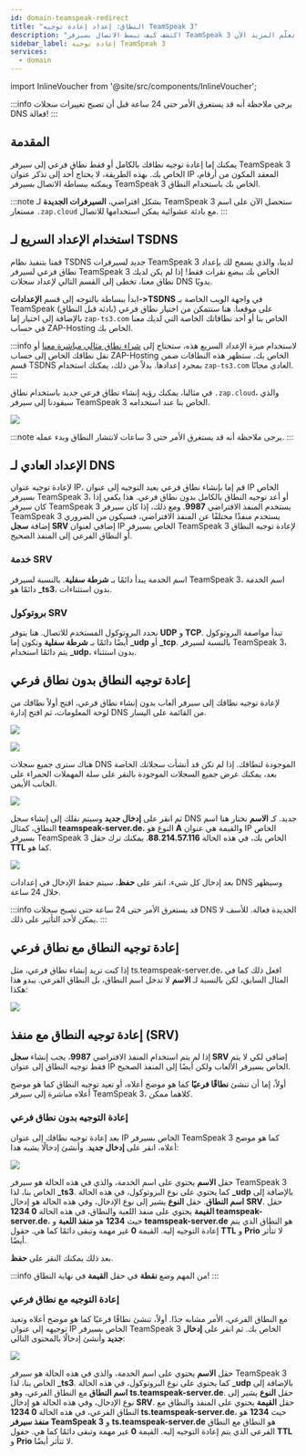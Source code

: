 ```yaml
---
id: domain-teamspeak-redirect
title: "النطاق: إعداد إعادة توجيه TeamSpeak 3"
description: "اكتشف كيف تبسط الاتصال بسيرفر TeamSpeak 3 الخاص بك باستخدام نطاقات أو نطاقات فرعية مخصصة للوصول السهل → تعلّم المزيد الآن"
sidebar_label: إعادة توجيه TeamSpeak 3
services:
  - domain
---
```


import InlineVoucher from '@site/src/components/InlineVoucher';

:::info
يرجى ملاحظة أنه قد يستغرق الأمر حتى 24 ساعة قبل أن تصبح تغييرات سجلات DNS فعالة!
:::

## المقدمة

يمكنك إما إعادة توجيه نطاقك بالكامل أو فقط نطاق فرعي إلى سيرفر TeamSpeak 3 الخاص بك.
بهذه الطريقة، لا يحتاج أحد إلى تذكر عنوان IP المعقد المكون من أرقام، ويمكنه ببساطة الاتصال بسيرفر TeamSpeak 3 الخاص بك باستخدام النطاق.

:::note
بشكل افتراضي، **السيرفرات الجديدة** لـ TeamSpeak 3 ستحصل الآن على اسم مستعار `.zap.cloud` مع بادئة عشوائية يمكن استخدامها للاتصال.
:::

## استخدام الإعداد السريع لـ TSDNS

قمنا بتنفيذ نظام TSDNS جديد لسيرفرات TeamSpeak 3 لدينا، والذي يسمح لك بإعداد نطاق فرعي لسيرفر TeamSpeak 3 الخاص بك ببضع نقرات فقط! إذا لم يكن لديك نطاق معنا، تخطى إلى القسم التالي لإعداد سجلات DNS يدويًا.

ابدأ ببساطة بالتوجه إلى قسم **الإعدادات->TSDNS** في واجهة الويب الخاصة بـ TeamSpeak على موقعنا. هنا ستتمكن من اختيار نطاق فرعي (بادئة قبل النطاق) بالإضافة إلى اختيار إما `zap-ts3.com` الخاص بنا أو أحد نطاقاتك الخاصة التي لديك معنا في حساب ZAP-Hosting الخاص بك.

:::info
لاستخدام ميزة الإعداد السريع هذه، ستحتاج إلى [شراء نطاق مثالي مباشرة معنا](https://zap-hosting.com/en/shop/product/domain/) أو نقل نطاقك الخاص إلى حساب ZAP-Hosting الخاص بك. ستظهر هذه النطاقات ضمن قسم TSDNS بمجرد إعدادها. بدلاً من ذلك، يمكنك استخدام `zap-ts3.com` العادي مجانًا.
:::

في مثالنا، يمكنك رؤية إنشاء نطاق فرعي جديد باستخدام نطاق `.zap.cloud`، والذي سيقودنا إلى سيرفر TeamSpeak 3 الخاص بنا عند استخدامه.

![](https://github.com/zaphosting/docs/assets/42719082/5b311ff1-625c-4f6d-82b8-6847d432beb9)

:::note
يرجى ملاحظة أنه قد يستغرق الأمر حتى 3 ساعات لانتشار النطاق وبدء عمله.
:::

## الإعداد العادي لـ DNS

لإعادة توجيه عنوان IP، قم إما بإنشاء نطاق فرعي يعيد التوجيه إلى عنوان IP الخاص بسيرفر TeamSpeak 3، أو أعد توجيه النطاق بالكامل بدون نطاق فرعي.
هذا يكفي إذا كان سيرفر TeamSpeak 3 يستخدم المنفذ الافتراضي **9987**.
ومع ذلك، إذا كان سيرفر TeamSpeak 3 يستخدم منفذًا مختلفًا عن المنفذ الافتراضي، فسيكون من الضروري إضافة **سجل SRV** إضافي لعنوان IP الخاص بسيرفر TeamSpeak 3
لإعادة توجيه النطاق أو النطاق الفرعي إلى المنفذ الصحيح.

### خدمة SRV

اسم الخدمة يبدأ دائمًا بـ **شرطة سفلية**.
بالنسبة لسيرفر TeamSpeak 3، اسم الخدمة دائمًا هو **_ts3**، بدون استثناءات.

### بروتوكول SRV

نحدد البروتوكول المستخدم للاتصال. هنا يتوفر **UDP** و **TCP**.
تبدأ مواصفة البروتوكول أيضًا دائمًا بـ **شرطة سفلية** وتكون إما **_udp** أو **_tcp**.
بالنسبة لسيرفر TeamSpeak 3، يتم دائمًا استخدام **_udp**، بدون استثناء.

## إعادة توجيه النطاق بدون نطاق فرعي

لإعادة توجيه نطاقك إلى سيرفر ألعاب بدون إنشاء نطاق فرعي، افتح أولاً نطاقك من
لوحة المعلومات، ثم افتح إدارة DNS من القائمة على اليسار.

![](https://puu.sh/Fuzfa/0927cbb177.png)

![](https://puu.sh/FuzhO/6f4694ab62.png)

هناك سترى جميع سجلات DNS الموجودة لنطاقك.
إذا لم تكن قد أنشأت سجلاتك الخاصة بعد، يمكنك عرض جميع السجلات الموجودة بالنقر
على سلة المهملات الحمراء على الجانب الأيمن.

![](https://puu.sh/Fuzm8/39f3c72fa6.png)

ثم انقر على **إدخال جديد** وسيتم نقلك إلى إنشاء سجل DNS جديد.
كـ **الاسم** نختار هنا اسم النطاق، كمثال **teamspeak-server.de**، النوع هو **A** والقيمة هي
عنوان IP الخاص بسيرفر TeamSpeak 3 الخاص بك، في هذه الحالة **88.214.57.116**.
يمكنك ترك حقل **TTL** كما هو.

![](https://screensaver01.zap-hosting.com/index.php/s/cTGTdBFrigs7HDG/preview)

بعد إدخال كل شيء، انقر على **حفظ**، سيتم حفظ الإدخال في إعدادات DNS وسيظهر خلال
24 ساعة.

:::info
قد يستغرق الأمر حتى 24 ساعة حتى تصبح سجلات DNS الجديدة فعالة. للأسف لا يمكن لأحد التأثير على ذلك.
:::

## إعادة توجيه النطاق مع نطاق فرعي

إذا كنت تريد إنشاء نطاق فرعي، مثل ts.teamspeak-server.de، افعل ذلك كما في المثال السابق،
لكن بالنسبة لـ **الاسم** لا تدخل اسم النطاق، بل النطاق الفرعي.
يبدو هذا هكذا:

![](https://screensaver01.zap-hosting.com/index.php/s/ocaqgX2DSdspGQ8/preview)

## إعادة توجيه النطاق مع منفذ (SRV)

إذا لم يتم استخدام المنفذ الافتراضي **9987**، يجب إنشاء **سجل SRV** إضافي لكي لا يتم فقط توجيه النطاق
إلى عنوان IP الخاص بسيرفر الألعاب ولكن أيضًا إلى المنفذ الصحيح.

أولاً، إما أن تنشئ **نطاقًا فرعيًا** كما هو موضح أعلاه، أو تعيد توجيه النطاق كما هو موضح أعلاه
مباشرة إلى سيرفر TeamSpeak 3، كلاهما ممكن.

### إعادة التوجيه بدون نطاق فرعي

بعد إعادة توجيه نطاقك إلى عنوان IP الخاص بسيرفر TeamSpeak 3 كما هو موضح أعلاه، انقر على **إدخال جديد**.
وأنشئ إدخالًا يشبه هذا:

![](https://screensaver01.zap-hosting.com/index.php/s/H3NGmYZHyJsCYnf/preview)

حقل **الاسم** يحتوي على اسم الخدمة، والذي في هذه الحالة هو سيرفر TeamSpeak 3 الخاص بنا، لذا **_ts3**. كما يحتوي على نوع البروتوكول، في هذه الحالة **_udp** بالإضافة إلى **اسم النطاق**.
حقل **النوع** يشير إلى نوع الإدخال، وفي هذه الحالة هو إدخال **SRV**.
حقل **القيمة** يحتوي على منفذ اللعبة والنطاق، في هذه الحالة **0 1234 teamspeak-server.de**، حيث **1234** هو **منفذ اللعبة** و **teamspeak-server.de** هو النطاق الذي يتم إعادة التوجيه إليه.
القيمة **0** غير مهمة وتبقى دائمًا كما هي. حقول **TTL** و **Prio** لا تتأثر أيضًا.

بعد ذلك يمكنك النقر على **حفظ**.

:::info
من المهم وضع **نقطة** في حقل **القيمة** في نهاية النطاق!
:::

### إعادة التوجيه مع نطاق فرعي

مع النطاق الفرعي، الأمر مشابه جدًا. أولاً، تنشئ نطاقًا فرعيًا كما هو موضح أعلاه وتعيد توجيهه إلى عنوان IP الخاص بسيرفر TeamSpeak 3 الخاص بك. ثم انقر على **إدخال جديد** وأنشئ إدخالًا بالمحتوى التالي:

![](https://screensaver01.zap-hosting.com/index.php/s/aEkro3z9WBgWf8g/preview)

حقل **الاسم** يحتوي على اسم الخدمة، والذي في هذه الحالة هو سيرفر TeamSpeak 3 الخاص بنا، لذا **_ts3**. كما يحتوي على نوع البروتوكول، في هذه الحالة **_udp** بالإضافة إلى **اسم النطاق** مع النطاق الفرعي، وهو **ts.teamspeak-server.de**.
حقل **النوع** يشير إلى نوع الإدخال، وفي هذه الحالة هو إدخال **SRV**.
حقل **القيمة** يحتوي على المنفذ والنطاق مع النطاق الفرعي، في هذه الحالة **0 1234 ts.teamspeak-server.de**، حيث **1234** هو **منفذ سيرفر TeamSpeak 3** و **ts.teamspeak-server.de** هو النطاق مع النطاق الفرعي الذي يتم إعادة التوجيه إليه.
القيمة **0** غير مهمة وتبقى دائمًا كما هي. حقول **TTL** و **Prio** لا تتأثر أيضًا.

<InlineVoucher />